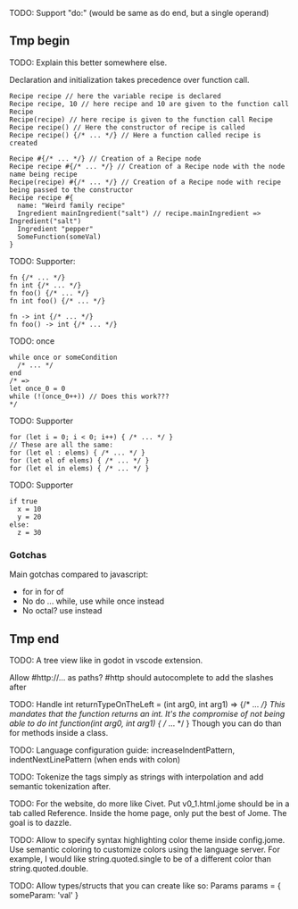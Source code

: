TODO: Support "do:" (would be same as do end, but a single operand)

## Tmp begin

  TODO: Explain this better somewhere else.

  Declaration and initialization takes precedence over function call.

  ```jome
  Recipe recipe // here the variable recipe is declared
  Recipe recipe, 10 // here recipe and 10 are given to the function call Recipe
  Recipe(recipe) // here recipe is given to the function call Recipe
  Recipe recipe() // Here the constructor of recipe is called
  Recipe recipe() {/* ... */} // Here a function called recipe is created
  ```

  ```jome
  Recipe #{/* ... */} // Creation of a Recipe node
  Recipe recipe #{/* ... */} // Creation of a Recipe node with the node name being recipe
  Recipe(recipe) #{/* ... */} // Creation of a Recipe node with recipe being passed to the constructor
  Recipe recipe #{
    name: "Weird family recipe"
    Ingredient mainIngredient("salt") // recipe.mainIngredient => Ingredient("salt")
    Ingredient "pepper"
    SomeFunction(someVal)
  }
  ```

  TODO: Supporter:

  ```jome
  fn {/* ... */}
  fn int {/* ... */}
  fn foo() {/* ... */}
  fn int foo() {/* ... */}

  fn -> int {/* ... */}
  fn foo() -> int {/* ... */}
  ```

  TODO: once

  ```jome
  while once or someCondition
    /* ... */
  end
  /* =>
  let once_0 = 0
  while (!(once_0++)) // Does this work???
  */
  ```

  TODO: Supporter

  ```jome
  for (let i = 0; i < 0; i++) { /* ... */ }
  // These are all the same:
  for (let el : elems) { /* ... */ }
  for (let el of elems) { /* ... */ }
  for (let el in elems) { /* ... */ }
  ```

  TODO: Supporter

  ```jome
  if true
    x = 10
    y = 20
  else:
    z = 30
  ```

  ### Gotchas

  Main gotchas compared to javascript:

  - for in for of
  - No do ... while, use while once instead
  - No octal? use <oct></oct> instead

  ## Tmp end

  TODO: A tree view like in godot in vscode extension.

  Allow #http://... as paths? #http should autocomplete to add the slashes after

  TODO: Handle int returnTypeOnTheLeft = (int arg0, int arg1) => {/* ... */}
  This mandates that the function returns an int.
  It's the compromise of not being able to do int function(int arg0, int arg1) { /* ... */ }
  Though you can do than for methods inside a class.

  TODO: Language configuration guide: increaseIndentPattern, indentNextLinePattern (when ends with colon)

  TODO: Tokenize the tags simply as strings with interpolation and add semantic tokenization after.

  TODO: For the website, do more like Civet. Put v0_1.html.jome should be in a tab called Reference.
  Inside the home page, only put the best of Jome. The goal is to dazzle.

  TODO: Allow to specify syntax highlighting color theme inside config.jome.
  Use semantic coloring to customize colors using the language server.
  For example, I would like string.quoted.single to be of a different color than string.quoted.double.

  TODO: Allow types/structs that you can create like so:
  Params params = {
    someParam: 'val'
  }